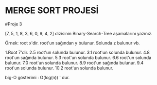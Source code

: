 # MERGE SORT PROJESİ

#Proje 3

[7, 5, 1, 8, 3, 6, 0, 9, 4, 2] dizisinin Binary-Search-Tree aşamalarını yazınız.

Örnek: root x'dir. root'un sağından y bulunur. Solunda z bulunur vb.

1.Root 7'dir.
2.5 root'un solunda bulunur.
3.1 root'un solunda bulunur.
4.8 root'un sağında bulunur.
5.3 root'un solunda bulunur.
6.6 root'un solunda bulunur.
7.0 root'un solunda bulunur.
8.9 root'un  sağında bulunur.
9.4 root'un solunda bulunur.
10.2 root'un solunda bulunur.

big-O gösterimi : O(log(n)) ' dur.